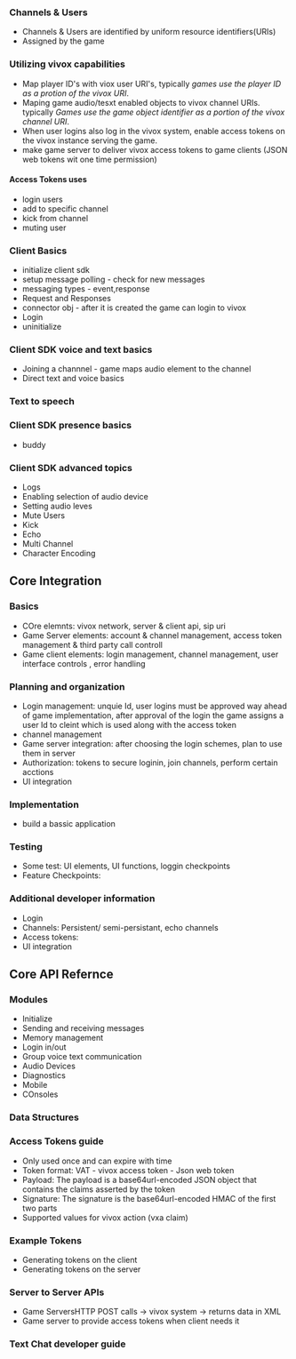 ### Channels & Users
- Channels & Users are identified by uniform resource identifiers(URIs)
- Assigned by the game

### Utilizing vivox capabilities 
- Map player ID's with viox user URI's, typically *games use the player ID as a protion of the vivox URI*.
- Maping game audio/tesxt enabled objects to vivox channel URIs. typically *Games use the game object identifier as a portion of the vivox channel URI*.
- When user logins also log in the vivox system, enable access tokens on the vivox instance serving the game.
- make game server to deliver vivox access tokens to game clients (JSON web tokens wit one time permission)

#### Access Tokens uses
- login users
- add to specific channel
- kick from channel
- muting user

### Client Basics 
- initialize client sdk
- setup message polling - check for new messages
- messaging types - event,response 
- Request and Responses 
- connector obj - after it is created the game can login to vivox
- Login
- uninitialize


### Client SDK voice and text basics 
- Joining a channnel - game maps audio element to the channel 
- Direct text and voice basics 

### Text to speech 

### Client SDK presence basics 
- buddy 

### Client SDK advanced topics 
- Logs
- Enabling selection of audio device 
- Setting audio leves 
- Mute Users
- Kick
- Echo
- Multi Channel 
- Character Encoding 

## Core Integration 
### Basics 
- COre elemnts: vivox network, server & client api, sip uri
- Game Server elements: account & channel management, access token management & third party call controll
- Game client elements: login management, channel management, user interface controls , error handling

### Planning and organization 
- Login management: unquie Id, user logins must be approved way ahead of game implementation, after approval of the login the game 
assigns a user Id to cleint which is used along with the access token 
- channel management 
- Game server integration: after choosing the login schemes, plan to use them in server
- Authorization: tokens to secure loginin, join channels, perform certain acctions 
- UI integration 

### Implementation 
- build a bassic application 

### Testing
- Some test: UI elements, UI functions, loggin checkpoints
- Feature Checkpoints:

### Additional developer information 
- Login
- Channels: Persistent/ semi-persistant, echo channels
- Access tokens:
- UI integration

## Core API Refernce 
### Modules
- Initialize 
- Sending and receiving messages
- Memory management 
- Login in/out
- Group voice text communication 
- Audio Devices 
- Diagnostics
- Mobile
- COnsoles 
### Data Structures 

### Access Tokens guide
- Only used once and can expire with time
- Token format: VAT - vivox access token - Json web token
- Payload: The payload is a base64url-encoded JSON object that contains the claims asserted by the token
- Signature: The signature is the base64url-encoded HMAC of the first two parts
- Supported values for vivox action (vxa claim)

### Example Tokens
- Generating tokens on the client 
- Generating tokens on the server


### Server to Server APIs
- Game ServersHTTP POST calls -> vivox system -> returns data in XML
- Game server to provide access tokens when client needs it 


### Text Chat developer guide
